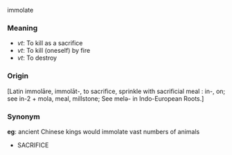 immolate
### Meaning
+ _vt_: To kill as a sacrifice
+ _vt_: To kill (oneself) by fire
+ _vt_: To destroy

### Origin

[Latin immolāre, immolāt-, to sacrifice, sprinkle with sacrificial meal : in-, on; see in-2 + mola, meal, millstone; See melə- in Indo-European Roots.]

### Synonym

__eg__: ancient Chinese kings would immolate vast numbers of animals

+ SACRIFICE


